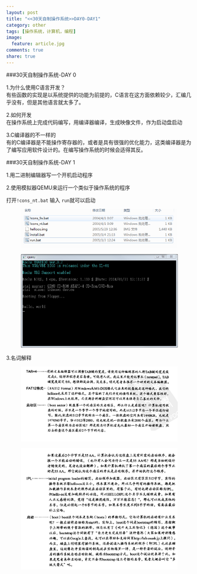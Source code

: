 ```yaml
---
layout: post
title: "<<30天自制操作系统>>DAY0-DAY1"
category: other
tags: [操作系统，计算机，编程]
image:
  feature: article.jpg
comments: true
share: true
---
```

###30天自制操作系统-DAY 0

1.为什么使用C语言开发？  
有些函数的实现是以系统提供的功能为前提的，C语言在这方面依赖较少，汇编几乎没有，但是其他语言就太多了。

2.如何开发  
在操作系统上完成代码编写，用编译器编译，生成映像文件，作为启动盘启动

3.C编译器的不一样的  
有的C编译器是不能操作寄存器的，或者是具有很强的优化能力，这类编译器是为了编写应用软件设计的。在编写操作系统的时候会适得其反。


###30天自制操作系统-DAY 1

1.用二进制编辑器写一个开机启动程序  

2.使用模拟器QEMU来运行一个类似于操作系统的程序  

打开`!cons_nt.bat` 输入 `run`就可以启动
<figure>
    <a href="/images/POST-30OS-1-1.jpg"> <!--herf是超链接-->
        <img src="/images/POST-30OS-1-1.jpg"><!--img标签必须有src属性=“图片位置”-->
    </a>
</figure>
<figure>
    <a href="/images/POST-30OS-1-2.jpg"> <!--herf是超链接-->
        <img src="/images/POST-30OS-1-2.jpg"><!--img标签必须有src属性=“图片位置”-->
    </a>
</figure>


3.名词解释

<figure>
    <a href="/images/POST-30OS-1-3.jpg"> <!--herf是超链接-->
        <img src="/images/POST-30OS-1-3.jpg"><!--img标签必须有src属性=“图片位置”-->
    </a>
</figure>
<figure>
    <a href="/images/POST-30OS-1-4.jpg"> <!--herf是超链接-->
        <img src="/images/POST-30OS-1-4.jpg"><!--img标签必须有src属性=“图片位置”-->
    </a>
</figure>




